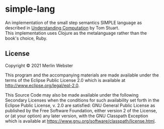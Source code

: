 # simple-lang

An implementation of the small step semantics SIMPLE language as described in [Understanding Computation](https://computationbook.com/) by Tom Stuart.  
This implementation uses Clojure as the metalanguage rather than the book's choice, Ruby.

## License

Copyright © 2021 Merlin Webster

This program and the accompanying materials are made available under the
terms of the Eclipse Public License 2.0 which is available at
http://www.eclipse.org/legal/epl-2.0.

This Source Code may also be made available under the following Secondary
Licenses when the conditions for such availability set forth in the Eclipse
Public License, v. 2.0 are satisfied: GNU General Public License as published by
the Free Software Foundation, either version 2 of the License, or (at your
option) any later version, with the GNU Classpath Exception which is available
at https://www.gnu.org/software/classpath/license.html.
